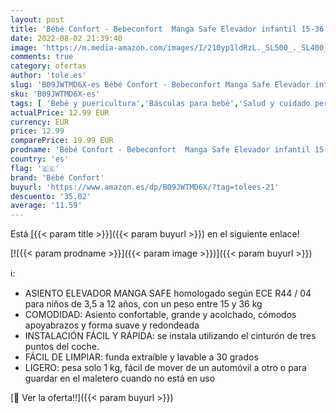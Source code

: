 ```yaml
---
layout: post
title: 'Bébé Confort - Bebeconfort  Manga Safe Elevador infantil 15-36 kg  silla coche grupo 2/3  Asiento elevador niños de 3.5-12 años  color Full Black  negro '
date: 2022-08-02 21:39:40
image: 'https://m.media-amazon.com/images/I/210yp1ldRzL._SL500_._SL400_.jpg'
comments: true
category: ofertas
author: 'tole.es'
slug: 'B09JWTMD6X-es Bébé Confort - Bebeconfort Manga Safe Elevador infantil...'
sku: 'B09JWTMD6X-es'
tags: [ 'Bebé y puericultura','Básculas para bebé','Salud y cuidado personal','bébé','bébé confort','coche','confort','grupo','silla','🇪🇸', ]
actualPrice: 12.99 EUR
currency: EUR
price: 12.99
comparePrice: 19.99 EUR
prodname: 'Bébé Confort - Bebeconfort  Manga Safe Elevador infantil 15-36 kg  silla coche grupo 2/3  Asiento elevador niños de 3.5-12 años  color Full Black  negro '
country: 'es'
flag: '🇪🇸'
brand: 'Bébé Confort'
buyurl: 'https://www.amazon.es/dp/B09JWTMD6X/?tag=tolees-21'
descuento: '35.02'
average: '11.59'
---
```


Está [{{< param title >}}]({{< param buyurl >}}) en el siguiente enlace!

[![{{< param prodname >}}]({{< param image >}})]({{< param buyurl >}})

ℹ️:

- ASIENTO ELEVADOR MANGA SAFE homologado según ECE R44 / 04 para niños de 3,5 a 12 años, con un peso entre 15 y 36 kg
- COMODIDAD: Asiento confortable, grande y acolchado, cómodos apoyabrazos y forma suave y redondeada
- INSTALACIÓN FÁCIL Y RÁPIDA: se instala utilizando el cinturón de tres puntos del coche.
- FÁCIL DE LIMPIAR: funda extraíble y lavable a 30 grados
- LIGERO: pesa solo 1 kg, fácil de mover de un automóvil a otro o para guardar en el maletero cuando no está en uso

[🛒 Ver la oferta!!]({{< param buyurl >}})
